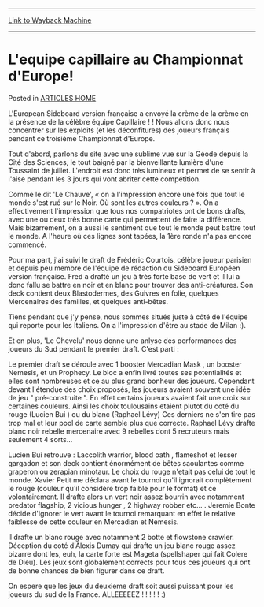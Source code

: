 
---
[Link to Wayback Machine](https://web.archive.org/web/20171029193034/https://magic.wizards.com/en/articles/archive/lequipe-capillaire-au-championnat-deurope-2000-01-01)

[_metadata_:description]:- "L'European Sideboard version française a envoyé la crème de la crème en la présence de la célèbre équipe Capillaire ! ! Nous allons donc nous concentrer sur les exploits (et les déconfitures) des joueurs français pendant ce troisième Championnat d'Europe. Tout d'abord, parlons du site avec une sublime vue sur la Géode depuis la Cité des Sciences, le tout baigné par la bienveillante lumière d'une Toussaint de juillet. L'endroit est donc très lumineux et permet de se sentir à l'aise pendant les 3 jours qui vont abriter cette compétition."
[_metadata_:generator]:- "Drupal 7 (http://drupal.org)"
[_metadata_:node]:- "963196"
[_metadata_:publish_date]:- "2000-01-01"
[_metadata_:source]:- "div-main-content"
[_metadata_:title]:- "L'equipe capillaire au Championnat d'Europe!"
[_metadata_:wayback_capture_timestamp]:- "2017-10-29 19:30:34"
[_metadata_:wayback_raw_url]:- "https://web.archive.org/web/20171029193034id_/https://magic.wizards.com/en/articles/archive/lequipe-capillaire-au-championnat-deurope-2000-01-01"
[_metadata_:wayback_url]:- "https://magic.wizards.com/en/articles/archive/lequipe-capillaire-au-championnat-deurope-2000-01-01"
---


L'equipe capillaire au Championnat d'Europe!
============================================



 Posted in [ARTICLES HOME](/en/articles)












L'European Sideboard version française a envoyé la crème de la crème en la présence de la célèbre équipe Capillaire ! ! Nous allons donc nous concentrer sur les exploits (et les déconfitures) des joueurs français pendant ce troisième Championnat d'Europe.


Tout d'abord, parlons du site avec une sublime vue sur la Géode depuis la Cité des Sciences, le tout baigné par la bienveillante lumière d'une Toussaint de juillet. L'endroit est donc très lumineux et permet de se sentir à l'aise pendant les 3 jours qui vont abriter cette compétition.


Comme le dit 'Le Chauve', « on a l'impression encore une fois que tout le monde s'est rué sur le Noir. Où sont les autres couleurs ? ». On a effectivement l'impression que tous nos compatriotes ont de bons drafts, avec une ou deux très bonne carte qui permettent de faire la différence. Mais bizarrement, on a aussi le sentiment que tout le monde peut battre tout le monde. A l'heure où ces lignes sont tapées, la 1ère ronde n'a pas encore commencé.


Pour ma part, j'ai suivi le draft de Frédéric Courtois, célèbre joueur parisien et depuis peu membre de l'équipe de rédaction du Sideboard Européen version française. Fred a drafté un jeu à très forte base de vert et il lui a donc fallu se battre en noir et en blanc pour trouver des anti-créatures. Son deck contient deux Blastodermes, des Guivres en folie, quelques Mercenaires des familles, et quelques anti-bêtes.


Tiens pendant que j'y pense, nous sommes situés juste à côté de l'équipe qui reporte pour les Italiens. On a l'impression d'être au stade de Milan :).


Et en plus, 'Le Chevelu' nous donne une anlyse des performances des joueurs du Sud pendant le premier draft. C'est parti :


Le premier draft se déroule avec 1 booster Mercadian Mask , un booster Nemesis, et un Prophecy. Le bloc a enfin livré toutes ses potentialités et elles sont nombreuses et ce au plus grand bonheur des joueurs. Cependant devant l'étendue des choix proposés, les joueurs avaient souvent une idée de jeu " pré-construite ". En effet certains joueurs avaient fait une croix sur certaines couleurs. Ainsi les choix toulousains etaient plutot du coté du rouge (Lucien Bui ) ou du blanc (Raphael Lévy) Ces derniers ne s'en tire pas trop mal et leur pool de carte semble plus que correcte. Raphael Lévy drafte blanc noir rebelle mercenaire avec 9 rebelles dont 5 recruteurs mais seulement 4 sorts...


Lucien Bui retrouve : Laccolith warrior, blood oath , flameshot et lesser gargadon et son deck contient énormément de bêtes saoulantes comme graperon ou zerapian minotaur. Le choix du rouge n'etait pas celui de tout le monde. Xavier Petit me déclara avant le tournoi qu'il ignorait complètement le rouge (couleur qu'il considère trop faible pour le format) et ce volontairement. Il drafte alors un vert noir assez bourrin avec notamment predator flagship, 2 vicious hunger , 2 highway robber etc... . Jeremie Bonte décide d'ignorer le vert avant le tournoi remarquant en effet le relative faiblesse de cette couleur en Mercadian et Nemesis.


Il drafte un blanc rouge avec notamment 2 botte et flowstone crawler. Déception du coté d'Alexis Dumay qui drafte un jeu blanc rouge assez bizarre dont les, euh, la carte forte est Mageta (spellshaper qui fait Colere de Dieu). Les jeux sont globalement corrects pour tous ces joueurs qui ont de bonne chances de bien figurer dans ce draft.


On espere que les jeux du deuxieme draft soit aussi puissant pour les joueurs du sud de la France. ALLEEEEEZ ! ! ! ! ! :)








